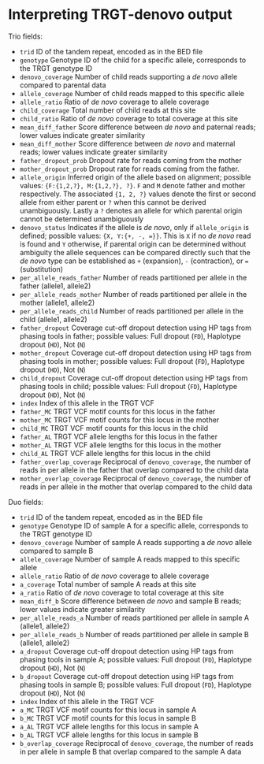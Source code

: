 # Interpreting TRGT-denovo output

Trio fields:

- `trid` ID of the tandem repeat, encoded as in the BED file
- `genotype` Genotype ID of the child for a specific allele, corresponds to the TRGT genotype ID
- `denovo_coverage` Number of child reads supporting a *de novo* allele compared to parental data
- `allele_coverage` Number of child reads mapped to this specific allele
- `allele_ratio` Ratio of *de novo* coverage to allele coverage
- `child_coverage` Total number of child reads at this site
- `child_ratio` Ratio of *de novo* coverage to total coverage at this site
- `mean_diff_father` Score difference between *de novo* and paternal reads; lower values indicate greater similarity
- `mean_diff_mother` Score difference between *de novo* and maternal reads; lower values indicate greater similarity
- `father_dropout_prob` Dropout rate for reads coming from the mother
- `mother_dropout_prob` Dropout rate for reads coming from the father.
- `allele_origin` Inferred origin of the allele based on alignment; possible values: `{F:{1,2,?}, M:{1,2,?}, ?}`. `F` and `M` denote father and mother respectively. The associated `{1, 2, ?}` values denote the first or second allele from either parent or `?` when this cannot be derived unambiguously. Lastly a `?` denotes an allele for which parental origin cannot be determined unambiguously
- `denovo_status` Indicates if the allele is *de novo*, only if `allele_origin` is defined; possible values: `{X, Y:{+, -, =}}`. This is `X` if no *de novo* read is found and `Y` otherwise, if parental origin can be determined without ambiguity the allele sequences can be compared directly such that the *de novo* type can be established as `+` (expansion), `-` (contraction), or `=` (substitution)
- `per_allele_reads_father` Number of reads partitioned per allele in the father (allele1, allele2)
- `per_allele_reads_mother` Number of reads partitioned per allele in the mother (allele1, allele2)
- `per_allele_reads_child` Number of reads partitioned per allele in the child (allele1, allele2)
- `father_dropout` Coverage cut-off dropout detection using HP tags from phasing tools in father; possible values: Full dropout (`FD`), Haplotype dropout (`HD`), Not (`N`) 
- `mother_dropout` Coverage cut-off dropout detection using HP tags from phasing tools in mother; possible values: Full dropout (`FD`), Haplotype dropout (`HD`), Not (`N`) 
- `child_dropout` Coverage cut-off dropout detection using HP tags from phasing tools in child; possible values: Full dropout (`FD`), Haplotype dropout (`HD`), Not (`N`) 
- `index` Index of this allele in the TRGT VCF
- `father_MC` TRGT VCF motif counts for this locus in the father
- `mother_MC` TRGT VCF motif counts for this locus in the mother
- `child_MC` TRGT VCF motif counts for this locus in the child
- `father_AL` TRGT VCF allele lengths for this locus in the father
- `mother_AL` TRGT VCF allele lengths for this locus in the mother
- `child_AL` TRGT VCF allele lengths for this locus in the child
- `father_overlap_coverage` Reciprocal of `denovo_coverage`, the number of reads in per allele in the father that overlap compared to the child data
- `mother_overlap_coverage` Reciprocal of `denovo_coverage`, the number of reads in per allele in the mother that overlap compared to the child data

Duo fields:

- `trid` ID of the tandem repeat, encoded as in the BED file
- `genotype` Genotype ID of sample A for a specific allele, corresponds to the TRGT genotype ID
- `denovo_coverage` Number of sample A reads supporting a *de novo* allele compared to sample B
- `allele_coverage` Number of sample A reads mapped to this specific allele
- `allele_ratio` Ratio of *de novo* coverage to allele coverage
- `a_coverage` Total number of sample A reads at this site
- `a_ratio` Ratio of *de novo* coverage to total coverage at this site
- `mean_diff_b` Score difference between *de novo* and sample B reads; lower values indicate greater similarity
- `per_allele_reads_a` Number of reads partitioned per allele in sample A (allele1, allele2)
- `per_allele_reads_b` Number of reads partitioned per allele in sample B (allele1, allele2)
- `a_dropout` Coverage cut-off dropout detection using HP tags from phasing tools in sample A; possible values: Full dropout (`FD`), Haplotype dropout (`HD`), Not (`N`) 
- `b_dropout` Coverage cut-off dropout detection using HP tags from phasing tools in sample B; possible values: Full dropout (`FD`), Haplotype dropout (`HD`), Not (`N`) 
- `index` Index of this allele in the TRGT VCF
- `a_MC` TRGT VCF motif counts for this locus in sample A
- `b_MC` TRGT VCF motif counts for this locus in sample B
- `a_AL` TRGT VCF allele lengths for this locus in sample A
- `b_AL` TRGT VCF allele lengths for this locus in sample B
- `b_overlap_coverage` Reciprocal of `denovo_coverage`, the number of reads in per allele in sample B that overlap compared to the sample A data